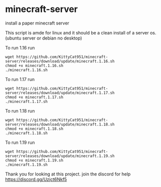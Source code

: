 # minecraft-server
install a paper minecraft server

This script is amde for linux and it should be a clean install of a server os. (ubuntu server or debian no desktop)

To run 1.16 run 
```shell
wget https://github.com/KittyCat951/minecraft-server/releases/download/update/minecraft.1.16.sh
chmod +x minecraft.1.16.sh
./minecraft.1.16.sh
```

To run 1.17 run
```shell
wget https://github.com/KittyCat951/minecraft-server/releases/download/update/minecraft.1.17.sh
chmod +x minecraft.1.17.sh
./minecraft.1.17.sh
```

To run 1.18 run
```shell
wget https://github.com/KittyCat951/minecraft-server/releases/download/update/minecraft.1.18.sh
chmod +x minecraft.1.18.sh
./minecraft.1.18.sh
```

To run 1.19 run
```shell
wget https://github.com/KittyCat951/minecraft-server/releases/download/update/minecraft.1.19.sh
chmod +x minecraft.1.19.sh
./minecraft.1.19.sh
```

Thank you for looking at this project. join the discord for help https://discord.gg/Uzjct6Nkf5
